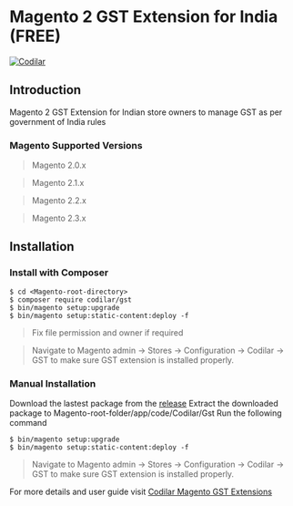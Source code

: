 # Magento 2 GST Extension for India (FREE)
[![Codilar](https://www.codilar.com/codilar-logo.png)](https://www.codilar.com/)

## Introduction
Magento 2 GST Extension for Indian store owners to manage GST as per government of India rules

### Magento Supported Versions
> Magento 2.0.x

> Magento 2.1.x

> Magento 2.2.x

> Magento 2.3.x


## Installation

### Install with Composer

    $ cd <Magento-root-directory>
    $ composer require codilar/gst
    $ bin/magento setup:upgrade
    $ bin/magento setup:static-content:deploy -f

> Fix file permission and owner if required

> Navigate to Magento admin → Stores → Configuration → Codilar → GST to
> make sure GST extension is installed properly.


### Manual Installation

Download the lastest package from the [release](https://github.com/Codilar/magento-2-gst/releases)
Extract the downloaded package to Magento-root-folder/app/code/Codilar/Gst
Run the following command

    $ bin/magento setup:upgrade
    $ bin/magento setup:static-content:deploy -f

> Navigate to Magento admin → Stores → Configuration → Codilar → GST to
> make sure GST extension is installed properly.

For more details and user guide visit [Codilar Magento GST Extensions](https://www.codilar.com/magento-gst-extension/)

